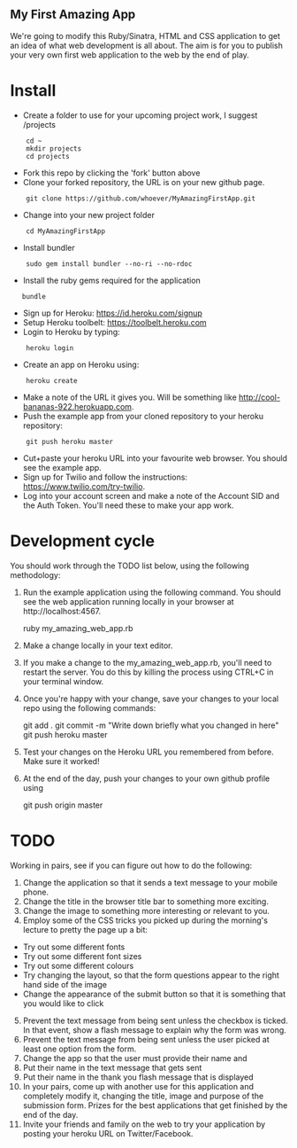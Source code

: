 ## My First Amazing App

We're going to modify this Ruby/Sinatra, HTML and CSS application to get an idea
of what web development is all about. The aim is for you to publish your very 
own first web application to the web by the end of play.

# Install

* Create a folder to use for your upcoming project work, I suggest /projects

```
    cd ~
    mkdir projects
    cd projects
```

* Fork this repo by clicking the 'fork' button above
* Clone your forked repository, the URL is on your new github page. 

```
    git clone https://github.com/whoever/MyAmazingFirstApp.git
```

* Change into your new project folder

```
    cd MyAmazingFirstApp
```

* Install bundler

```
    sudo gem install bundler --no-ri --no-rdoc
```
   
* Install the ruby gems required for the application
  
```
   bundle
```

* Sign up for Heroku: https://id.heroku.com/signup
* Setup Heroku toolbelt: https://toolbelt.heroku.com
* Login to Heroku by typing:

```
    heroku login
```

* Create an app on Heroku using:

```
    heroku create
```

* Make a note of the URL it gives you. Will be something like 
http://cool-bananas-922.herokuapp.com. 
* Push the example app from your cloned repository to your heroku repository:

```
    git push heroku master
```    
* Cut+paste your heroku URL into your favourite web browser. You should see 
the example app.
* Sign up for Twilio and follow the instructions: https://www.twilio.com/try-twilio.
* Log into your account screen and make a note of the Account SID and the Auth 
Token. You'll need these to make your app work.

# Development cycle

You should work through the TODO list below, using the following methodology:

1. Run the example application using the following command. You should see the web application running locally in your browser at 
http://localhost:4567.

    ruby my_amazing_web_app.rb

2. Make a change locally in your text editor.

3. If you make a change to the my_amazing_web_app.rb, you'll need to restart the
server. You do this by killing the process using CTRL+C in your terminal window.

4. Once you're happy with your change, save your changes to your local repo 
using the following commands:

    git add .
    git commit -m "Write down briefly what you changed in here"
    git push heroku master

5. Test your changes on the Heroku URL you remembered from before. Make sure it 
worked!

6. At the end of the day, push your changes to your own github profile using

   git push origin master

# TODO

Working in pairs, see if you can figure out how to do the following:

1. Change the application so that it sends a text message to your mobile phone.
2. Change the title in the browser title bar to something more exciting.
3. Change the image to something more interesting or relevant to you.
4. Employ some of the CSS tricks you picked up during the morning's lecture to 
pretty the page up a bit:
  * Try out some different fonts
  * Try out some different font sizes
  * Try out some different colours
  * Try changing the layout, so that the form questions appear to the right hand
  side of the image
  * Change the appearance of the submit button so that it is something that you
  would like to click  
5. Prevent the text message from being sent unless the checkbox 
is ticked. In that event, show a flash message to explain why the form was wrong.
6. Prevent the text message from being sent unless the user picked
at least one option from the form.
7. Change the app so that the user must provide their name and
  1. Put their name in the text message that gets sent
  2. Put their name in the thank you flash message that is displayed
8. In your pairs, come up with another use for this application and completely 
modify it, changing the title, image and purpose of the submission form. Prizes 
for the best applications that get finished by the end of the day.
9. Invite your friends and family on the web to try your application by posting
your heroku URL on Twitter/Facebook.
